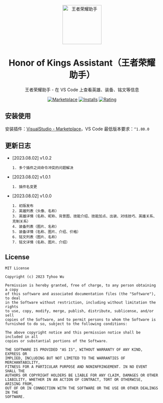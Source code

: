 <div align="center">
<img src="https://github.com/cnwutianhao/ide/assets/13990136/5448d57a-05de-4ff7-a85b-396ae18df653" alt="王者荣耀助手" width="128"/>

# Honor of Kings Assistant（王者荣耀助手）

王者荣耀助手 - 在 VS Code 上查看英雄、装备、铭文等信息

[![Marketplace](https://img.shields.io/visual-studio-marketplace/v/TyhooWu.honor-of-kings-assistant.svg?label=Marketplace&style=for-the-badge&logo=visual-studio-code)](https://marketplace.visualstudio.com/items?itemName=TyhooWu.honor-of-kings-assistant)
[![Installs](https://img.shields.io/visual-studio-marketplace/i/TyhooWu.honor-of-kings-assistant?style=for-the-badge)](https://marketplace.visualstudio.com/items?itemName=TyhooWu.honor-of-kings-assistant)
[![Rating](https://img.shields.io/visual-studio-marketplace/stars/TyhooWu.honor-of-kings-assistant.svg?style=for-the-badge)](https://marketplace.visualstudio.com/items?itemName=TyhooWu.honor-of-kings-assistant)

</div>

## 安装使用

安装插件：[VisualStudio - Marketplace](https://marketplace.visualstudio.com/items?itemName=TyhooWu.honor-of-kings-assistant)，VS Code 最低版本要求：`^1.80.0`

## 更新日志

+ [2023.08.02] v1.0.2
  ```
  1. 多个插件之间命令冲突的问题解决
  ```

+ [2023.08.02] v1.0.1
  ```
  1. 插件名变更
  ```

+ [2023.08.02] v1.0.0
  ```
  1. 初版发布
  2. 英雄列表（头像、名称）
  3. 英雄详情（名称、昵称、背景图、技能介绍、技能加点、出装、对线技巧、英雄关系、克制关系）
  4. 装备列表（图片、名称）
  5. 装备详情（名称、图片、介绍、价格）
  6. 铭文列表（图片、名称）
  7. 铭文详情（名称、图片、介绍）
  ```

## License

```
MIT License

Copyright (c) 2023 Tyhoo Wu

Permission is hereby granted, free of charge, to any person obtaining a copy
of this software and associated documentation files (the "Software"), to deal
in the Software without restriction, including without limitation the rights
to use, copy, modify, merge, publish, distribute, sublicense, and/or sell
copies of the Software, and to permit persons to whom the Software is
furnished to do so, subject to the following conditions:

The above copyright notice and this permission notice shall be included in all
copies or substantial portions of the Software.

THE SOFTWARE IS PROVIDED "AS IS", WITHOUT WARRANTY OF ANY KIND, EXPRESS OR
IMPLIED, INCLUDING BUT NOT LIMITED TO THE WARRANTIES OF MERCHANTABILITY,
FITNESS FOR A PARTICULAR PURPOSE AND NONINFRINGEMENT. IN NO EVENT SHALL THE
AUTHORS OR COPYRIGHT HOLDERS BE LIABLE FOR ANY CLAIM, DAMAGES OR OTHER
LIABILITY, WHETHER IN AN ACTION OF CONTRACT, TORT OR OTHERWISE, ARISING FROM,
OUT OF OR IN CONNECTION WITH THE SOFTWARE OR THE USE OR OTHER DEALINGS IN THE
SOFTWARE.
```
